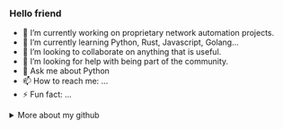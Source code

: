 ### Hello friend

- 🔭 I’m currently working on proprietary network automation projects.
- 🌱 I’m currently learning Python, Rust, Javascript, Golang...
- 👯 I’m looking to collaborate on anything that is useful.
- 🤔 I’m looking for help with being part of the community.
- 💬 Ask me about Python
- 📫 How to reach me: ...
- ⚡ Fun fact: ...

<details>
<summary> More about my github</summary>

![Top Langs](https://github-readme-stats.vercel.app/api/top-langs/?username=thirteenpylons&layout=compact&title_color=007bff&text_color=e7e7e7&icon_color=007bff&bg_color=171c28)

![thirteenpylons's github stats](https://github-readme-stats.vercel.app/api?username=thirteenpylons&count_private=true&show_icons=true&theme=onedark)

</details>